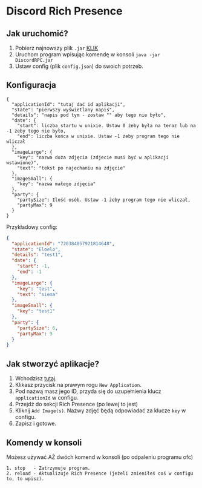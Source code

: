 # Discord Rich Presence

## Jak uruchomić?

1. Pobierz najnowszy plik `.jar` [KLIK](https://github.com/KAMIL0024/Discord-Rich-Presence/releases)
2. Uruchom program wpisując komendę w konsoli `java -jar DiscordRPC.jar`
3. Ustaw config (plik `config.json`) do swoich potrzeb.


## Konfiguracja

```
{
  "applicationId": "tutaj dać id aplikacji",
  "state": "pierwszy wyświetlany napis",
  "details": "napis pod tym - zostaw "" aby tego nie było",
  "date": {
    "start": liczba startu w unixie. Ustaw 0 żeby była na teraz lub na -1 żeby tego nie było,
    "end": liczba końca w unixie. Ustaw -1 żeby program tego nie wliczał
  },
  "imageLarge": {
    "key": "nazwa duża zdjęcia (zdjecie musi być w aplikacji wstawione)",
    "text": "tekst po najechaniu na zdjęcie"
  },
  "imageSmall": {
    "key": "nazwa małego zdjęcia"
  },
  "party": {
    "partySize": Ilość osób. Ustaw -1 żeby program tego nie wliczał,
    "partyMax": 9
  }
}
```
Przykładowy config:
```json
{
  "applicationId": "720384857921814648",
  "state": "Eloelo",
  "details": "test1",
  "date": {
    "start": -1,
    "end": -1
  },
  "imageLarge": {
    "key": "test",
    "text": "siema"
  },
  "imageSmall": {
    "key": "test1"
  },
  "party": {
    "partySize": 6,
    "partyMax": 9
  }
}
```

## Jak stworzyć aplikacje?
1. Wchodzisz [tutaj](https://discord.com/developers/applications/).
2. Klikasz przycisk na prawym rogu `New Application`.
3. Pod nazwą masz jego ID, przyda się do uzupełnienia klucz `applicationId` w configu.
4. Przejdź do sekcji Rich Presence (po lewej to jest)
5. Kliknij `Add Image(s)`. Nazwy zdjęć będą odpowiadać za klucze `key` w configu.
6. Zapisz i gotowe.

## Komendy w konsoli

Możesz używać AŻ dwóch komend w konsoli (po odpaleniu programu ofc)

	1. stop   - Zatrzymuje program.
	2. reload - Aktualizuje Rich Presence (jeżeli zmieniłeś coś w configu to, to wpisz).
